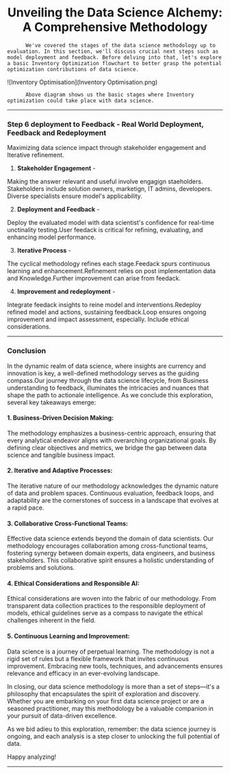 <h1 align="center">Unveiling the Data Science Alchemy: A Comprehensive Methodology</h1>

          We've covered the stages of the data science methodology up to evaluation. In this section, we'll discuss crucial next steps such as model deployment and feedback. Before delving into that, let's explore a basic Inventory Optimization flowchart to better grasp the potential optimization contributions of data science.


 ![Inventory Optimisation](Inventory Optimisation.png)

          Above diagram shows us the basic stages where Inventory optimization could take place with data science.
          
---

### Step 6 deployment to Feedback - Real World Deployment, Feedback and Redeployment

Maximizing data science impact through stakeholder engagement and Iterative refinement.

1. **Stakeholder Engagement** - 
    
Making the answer relevant and useful involve engagign staeholders. Stakeholders include solution owners, marketign, IT admins, developers. Diverse specialists ensure model's applicability.

2. **Deployment and Feedback** - 

Deploy the evaluated model with data scientist's confidence for real-time unctinality testing.User feedack is critical for refining, evaluating, and enhancing model performance.
 
3. **Iterative Process** - 
        
The cyclical methodology refines each stage.Feedack spurs continuous learning and enhancement.Refinement relies on post implementation data and Knowledge.Further improvement can arise from feedack.

4. **Improvement and redeployment** - 
        
Integrate feedack insights to reine model and interventions.Redeploy refined model and actions, sustaining feedback.Loop ensures ongoing improvement and impact assessment, especially. Include ethical considerations.

---

### Conclusion

   In the dynamic realm of data science, where insights are currency and innovation is key, a well-defined methodology serves as the guiding compass.Our journey through the data science lifecycle, from Business understanding to feedback,  illuminates the intricacies and nuances that shape the path to actionale intelligence.
   As we conclude this exploration, several key takeaways emerge:
   
#### 1. Business-Driven Decision Making:
The methodology emphasizes a business-centric approach, ensuring that every analytical endeavor aligns with overarching organizational goals. By defining clear objectives and metrics, we bridge the gap between data science and tangible business impact.

#### 2. Iterative and Adaptive Processes:
The iterative nature of our methodology acknowledges the dynamic nature of data and problem spaces. Continuous evaluation, feedback loops, and adaptability are the cornerstones of success in a landscape that evolves at a rapid pace.

#### 3. Collaborative Cross-Functional Teams:
Effective data science extends beyond the domain of data scientists. Our methodology encourages collaboration among cross-functional teams, fostering synergy between domain experts, data engineers, and business stakeholders. This collaborative spirit ensures a holistic understanding of problems and solutions.

#### 4. Ethical Considerations and Responsible AI:
Ethical considerations are woven into the fabric of our methodology. From transparent data collection practices to the responsible deployment of models, ethical guidelines serve as a compass to navigate the ethical challenges inherent in the field.

#### 5. Continuous Learning and Improvement:
Data science is a journey of perpetual learning. The methodology is not a rigid set of rules but a flexible framework that invites continuous improvement. Embracing new tools, techniques, and advancements ensures relevance and efficacy in an ever-evolving landscape.

In closing, our data science methodology is more than a set of steps—it's a philosophy that encapsulates the spirit of exploration and discovery. Whether you are embarking on your first data science project or are a seasoned practitioner, may this methodology be a valuable companion in your pursuit of data-driven excellence.

As we bid adieu to this exploration, remember: the data science journey is ongoing, and each analysis is a step closer to unlocking the full potential of data.

Happy analyzing!
        
---
